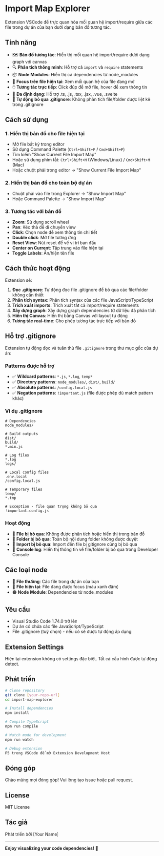 # Import Map Explorer

Extension VSCode để trực quan hóa mối quan hệ import/require giữa các file trong dự án của bạn dưới dạng bản đồ tương tác.

## Tính năng

- 🗺️ **Bản đồ tương tác**: Hiển thị mối quan hệ import/require dưới dạng graph với canvas
- 🔍 **Phân tích thông minh**: Hỗ trợ cả `import` và `require` statements  
- 📦 **Node Modules**: Hiển thị cả dependencies từ node_modules
- 🎯 **Focus trên file hiện tại**: Xem mối quan hệ của file đang mở
- 🖱️ **Tương tác trực tiếp**: Click đúp để mở file, hover để xem thông tin
- 📁 **Đa định dạng**: Hỗ trợ .ts, .js, .tsx, .jsx, .vue, .svelte
- 🚫 **Tự động bỏ qua .gitignore**: Không phân tích file/folder được liệt kê trong .gitignore

## Cách sử dụng

### 1. Hiển thị bản đồ cho file hiện tại
- Mở file bất kỳ trong editor
- Sử dụng Command Palette (`Ctrl+Shift+P` / `Cmd+Shift+P`)
- Tìm kiếm "Show Current File Import Map" 
- Hoặc sử dụng phím tắt: `Ctrl+Shift+M` (Windows/Linux) / `Cmd+Shift+M` (Mac)
- Hoặc chuột phải trong editor → "Show Current File Import Map"

### 2. Hiển thị bản đồ cho toàn bộ dự án
- Chuột phải vào file trong Explorer → "Show Import Map"
- Hoặc Command Palette → "Show Import Map"

### 3. Tương tác với bản đồ
- **Zoom**: Sử dụng scroll wheel
- **Pan**: Kéo thả để di chuyển view
- **Click**: Chọn node để xem thông tin chi tiết
- **Double click**: Mở file tương ứng
- **Reset View**: Nút reset để về vị trí ban đầu
- **Center on Current**: Tập trung vào file hiện tại
- **Toggle Labels**: Ẩn/hiện tên file

## Cách thức hoạt động

Extension sẽ:
1. **Đọc .gitignore**: Tự động đọc file .gitignore để bỏ qua các file/folder không cần thiết
2. **Phân tích syntax**: Phân tích syntax của các file JavaScript/TypeScript
3. **Trích xuất imports**: Trích xuất tất cả import/require statements
4. **Xây dựng graph**: Xây dựng graph dependencies từ dữ liệu đã phân tích
5. **Hiển thị Canvas**: Hiển thị bằng Canvas với layout tự động
6. **Tương tác real-time**: Cho phép tương tác trực tiếp với bản đồ

## Hỗ trợ .gitignore

Extension tự động đọc và tuân thủ file `.gitignore` trong thư mục gốc của dự án:

### Patterns được hỗ trợ
- ✅ **Wildcard patterns**: `*.js`, `*.log`, `temp*`
- ✅ **Directory patterns**: `node_modules/`, `dist/`, `build/`
- ✅ **Absolute patterns**: `/config.local.js`
- ✅ **Negation patterns**: `!important.js` (file được phép dù match pattern khác)

### Ví dụ .gitignore
```gitignore
# Dependencies
node_modules/

# Build outputs
dist/
build/
*.min.js

# Log files
*.log
logs/

# Local config files
.env.local
/config.local.js

# Temporary files
temp/
*.tmp

# Exception - file quan trọng không bỏ qua
!important.config.js
```

### Hoạt động
- 🚫 **File bị bỏ qua**: Không được phân tích hoặc hiển thị trong bản đồ
- 📁 **Folder bị bỏ qua**: Toàn bộ nội dung folder không được duyệt
- 🔗 **Import bị bỏ qua**: Import đến file bị gitignore cũng bị bỏ qua
- 📝 **Console log**: Hiển thị thông tin về file/folder bị bỏ qua trong Developer Console

## Các loại node

- 🔵 **File thường**: Các file trong dự án của bạn
- 🔷 **File hiện tại**: File đang được focus (màu xanh đậm)
- 🟠 **Node Module**: Dependencies từ node_modules

## Yêu cầu

- Visual Studio Code 1.74.0 trở lên
- Dự án có chứa các file JavaScript/TypeScript
- File .gitignore (tuỳ chọn) - nếu có sẽ được tự động áp dụng

## Extension Settings

Hiện tại extension không có settings đặc biệt. Tất cả cấu hình được tự động detect.

## Phát triển

```bash
# Clone repository
git clone [your-repo-url]
cd import-map-explorer

# Install dependencies  
npm install

# Compile TypeScript
npm run compile

# Watch mode for development
npm run watch

# Debug extension
F5 trong VSCode để mở Extension Development Host
```

## Đóng góp

Chào mừng mọi đóng góp! Vui lòng tạo issue hoặc pull request.

## License

MIT License

## Tác giả

Phát triển bởi [Your Name]

---

**Enjoy visualizing your code dependencies!** 🚀 
